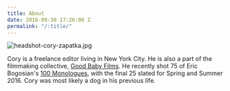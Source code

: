 ```yaml
---
title: About
date: 2016-09-30 17:26:00 Z
permalink: "/:title/"
---
```


![headshot-cory-zapatka.jpg](/uploads/headshot-cory-zapatka.jpg)

Cory is a freelance editor living in New York City. He is also a part of the filmmaking collective, [Good Baby Films](http://www.goodbabyfilms.com). He recently shot 75 of Eric Bogosian's [100 Monologues](http://www.100monologues.com), with the final 25 slated for Spring and Summer 2016. Cory was most likely a dog in his previous life.